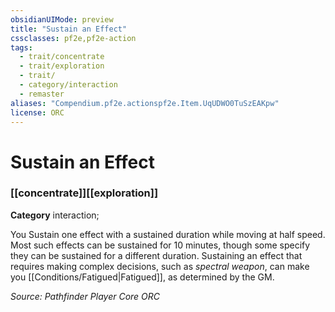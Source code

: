 ```yaml
---
obsidianUIMode: preview
title: "Sustain an Effect"
cssclasses: pf2e,pf2e-action
tags:
  - trait/concentrate
  - trait/exploration
  - trait/
  - category/interaction
  - remaster
aliases: "Compendium.pf2e.actionspf2e.Item.UqUDWO0TuSzEAKpw"
license: ORC
---
```

# Sustain an Effect

### [[concentrate]][[exploration]]

**Category** interaction; 




You Sustain one effect with a sustained duration while moving at half speed. Most such effects can be sustained for 10 minutes, though some specify they can be sustained for a different duration. Sustaining an effect that requires making complex decisions, such as _spectral weapon_, can make you [[Conditions/Fatigued|Fatigued]], as determined by the GM.

*Source: Pathfinder Player Core*
*ORC*